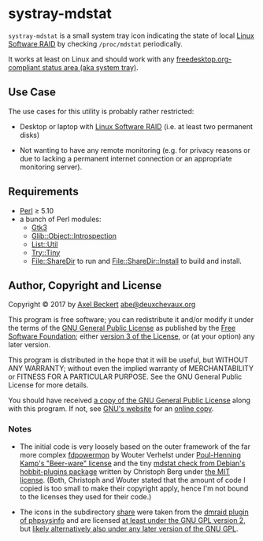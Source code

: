 systray-mdstat
==============

`systray-mdstat` is a small system tray icon indicating the state of
local [Linux Software RAID](https://raid.wiki.kernel.org/) by checking
`/proc/mdstat` periodically.

It works at least on Linux and should work with any
[freedesktop.org-compliant status area (aka system tray)](https://specifications.freedesktop.org/systemtray-spec/latest/).

Use Case
--------

The use cases for this utility is probably rather restricted:

* Desktop or laptop with
  [Linux Software RAID](https://raid.wiki.kernel.org/) (i.e. at least
  two permanent disks)

* Not wanting to have any remote monitoring (e.g. for privacy reasons
  or due to lacking a permanent internet connection or an appropriate
  monitoring server).


Requirements
------------

* [Perl](https://www.perl.org/) ≥ 5.10
* a bunch of Perl modules:
  * [Gtk3](https://metacpan.org/pod/Gtk3)
  * [Glib::Object::Introspection](https://metacpan.org/pod/Glib::Object::Introspection)
  * [List::Util](https://metacpan.org/pod/List::Util)
  * [Try::Tiny](https://metacpan.org/pod/Try::Tiny)
  * [File::ShareDir](https://metacpan.org/pod/File::ShareDir) to run
    and
    [File::ShareDir::Install](https://metacpan.org/pod/File::ShareDir::Install)
    to build and install.


Author, Copyright and License
-----------------------------

Copyright © 2017 by [Axel Beckert](https://axel.beckert.ch/)
<abe@deuxchevaux.org>

This program is free software; you can redistribute it and/or modify
it under the terms of the
[GNU General Public License](https://www.gnu.org/licenses/gpl) as
published by the [Free Software Foundation](https://fsf.org/); either
[version 3 of the License](https://www.gnu.org/licenses/gpl-3.0), or
(at your option) any later version.

This program is distributed in the hope that it will be useful, but
WITHOUT ANY WARRANTY; without even the implied warranty of
MERCHANTABILITY or FITNESS FOR A PARTICULAR PURPOSE.  See the GNU
General Public License for more details.

You should have received
[a copy of the GNU General Public License](COPYING) along with this
program. If not, see [GNU's website](https://www.gnu.org/licenses/)
for an [online copy](https://www.gnu.org/licenses/gpl-3.0).

### Notes

* The initial code is very loosely based on the outer framework of the
  far more complex
  [fdpowermon](https://anonscm.debian.org/git/users/wouter/fdpowermon.git)
  by Wouter Verhelst under
  [Poul-Henning Kamp's "Beer-ware" license](https://people.freebsd.org/~phk/)
  and the tiny
  [mdstat check from Debian's hobbit-plugins package](https://anonscm.debian.org/cgit/collab-maint/hobbit-plugins.git/tree/src/usr/lib/xymon/client/ext/mdstat)
  written by Christoph Berg under
  [the MIT license](https://anonscm.debian.org/cgit/collab-maint/hobbit-plugins.git/tree/debian/copyright). (Both,
  Christoph and Wouter stated that the amount of code I copied is too
  small to make their copyright apply, hence I'm not bound to the
  licenses they used for their code.)

* The icons in the subdirectory [share](share/) were taken from the
  [dmraid plugin of phpsysinfo](https://github.com/phpsysinfo/phpsysinfo/tree/master/plugins/dmraid/gfx)
  and are licensed
  [at least under the GNU GPL version 2](https://github.com/phpsysinfo/phpsysinfo/blob/master/COPYING),
  but
  [likely alternatively also under any later version of the GNU GPL](http://metadata.ftp-master.debian.org/changelogs/main/p/phpsysinfo/unstable_copyright).
